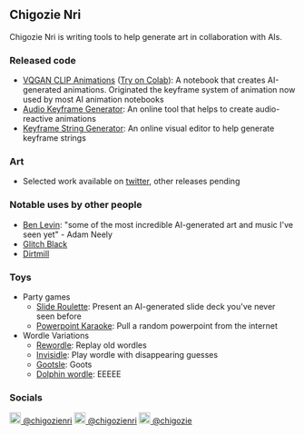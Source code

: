 ## Chigozie Nri

Chigozie Nri is writing tools to help generate art in collaboration with AIs.

### Released code
- [VQGAN CLIP Animations](https://github.com/chigozienri/VQGAN-CLIP-animations) ([Try on Colab](https://colab.research.google.com/github/chigozienri/VQGAN-CLIP-animations/blob/main/VQGAN-CLIP-animations.ipynb)): A notebook that creates AI-generated animations. Originated the keyframe system of animation now used by most AI animation notebooks
- [Audio Keyframe Generator](https://audio-keyframe-generator.glitch.me/): An online tool that helps to create audio-reactive animations
- [Keyframe String Generator](https://keyframe-string-generator.glitch.me/): An online visual editor to help generate keyframe strings

### Art
- Selected work available on [twitter](https://twitter.com/chigozienri), other releases pending

### Notable uses by other people
- [Ben Levin](https://www.youtube.com/watch?v=AIUFNADtK3w): "some of the most incredible AI-generated art and music I've seen yet" - Adam Neely
- [Glitch Black](https://www.instagram.com/p/CVzEuB6lJjR/)
- [Dirtmill](https://www.youtube.com/channel/UCToztRy9FSTIhEen_1x4FAw)

### Toys
- Party games
  - [Slide Roulette](https://slide-roulette.glitch.me/): Present an AI-generated slide deck you've never seen before
  - [Powerpoint Karaoke](https://slide-roulette.glitch.me/karaoke): Pull a random powerpoint from the internet
- Wordle Variations
  - [Rewordle](https://rewordle.glitch.me/): Replay old wordles
  - [Invisidle](https://invisidle.glitch.me/): Play wordle with disappearing guesses
  - [Gootsle](https://gootsle.glitch.me/): Goots
  - [Dolphin wordle](https://dolphin-wordle.glitch.me/): EEEEE

### Socials
[<img src="https://upload.wikimedia.org/wikipedia/commons/4/4f/Twitter-logo.svg" alt="Twitter URL" height="20pt"/> @chigozienri](https://twitter.com/chigozienri) 
[<img src="https://upload.wikimedia.org/wikipedia/commons/9/91/Octicons-mark-github.svg" alt="GitHub URL" height="20pt" style="background-color:white"/> @chigozienri](https://github.com/chigozienri) 
[<img src="https://uploads-ssl.webflow.com/5c14e387dab576fe667689cf/61e1116779fc0a9bd5bdbcc7_Frame%206.png" alt="Ko-Fi URL" height="20pt"/> @chigozie](https://ko-fi.com/chigozie)
